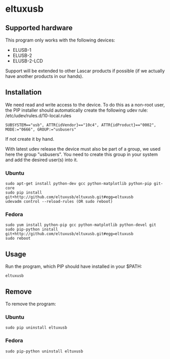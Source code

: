 # eltuxusb

## Supported hardware

This program only works with the following devices:

 * ELUSB-1 
 * ELUSB-2
 * ELUSB-2-LCD

Support will be extended to other Lascar products if possible (if we actually have another products in our hands).

## Installation

We need read and write access to the device. To do this as a non-root user, the PIP installer should automatically create the following udev rule: /etc/udev/rules.d/10-local.rules

    SUBSYSTEM=="usb", ATTR{idVendor}=="10c4", ATTR{idProduct}=="0002", MODE:="0666", GROUP:="usbusers"

If not create it by hand.

With latest udev release the device must also be part of a group, we used here the group "usbusers". You need to create this group in your system and add the desired user(s) into it.

### Ubuntu

    sudo apt-get install python-dev gcc python-matplotlib python-pip git-core
    sudo pip install git+http://github.com/eltuxusb/eltuxusb.git#egg=eltuxusb
    udevadm control --reload-rules (OR sudo reboot)

### Fedora

    sudo yum install python-pip gcc python-matplotlib python-devel git
    sudo pip-python install git+http://github.com/eltuxusb/eltuxusb.git#egg=eltuxusb
    sudo reboot

## Usage

Run the program, which PIP should have installed in your $PATH:

    eltuxusb
    
## Remove

To remove the program:

### Ubuntu

    sudo pip uninstall eltuxusb
    
### Fedora
    
    sudo pip-python uninstall eltuxusb

